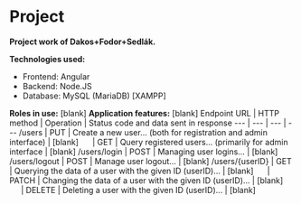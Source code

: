 # Project
__Project work of Dakos+Fodor+Sedlák.__

__Technologies used:__
- Frontend: Angular
- Backend: Node.JS
- Database: MySQL (MariaDB) [XAMPP]

__Roles in use:__
[blank]
__Application features:__
[blank]
 Endpoint URL | HTTP method | Operation | Status code and data sent in response 
 --- | --- | --- | --- 
 /users | PUT | Create a new user... (both for registration and admin interface) | [blank]
 $\quad$ | GET | Query registered users... (primarily for admin interface | [blank]
 /users/login | POST | Managing user logins… | [blank]
 /users/logout | POST | Manage user logout… | [blank]
 /users/{userID} | GET | Querying the data of a user with the given ID (userID)... | [blank]
 $\quad$ | PATCH | Changing the data of a user with the given ID (userID)... | [blank]
 $\quad$ | DELETE | Deleting a user with the given ID (userID)... | [blank]
